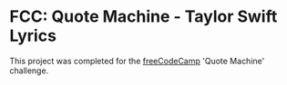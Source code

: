# FCC: Quote Machine - Taylor Swift Lyrics
This project was completed for the [freeCodeCamp](https://www.freecodecamp.org/) 'Quote Machine' challenge.
